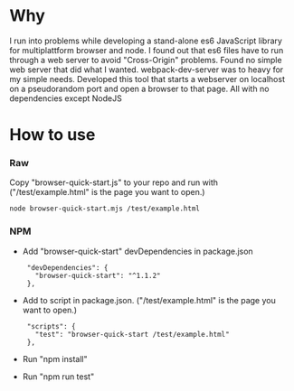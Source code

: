 # Why
I run into problems while developing a stand-alone es6 JavaScript library for multiplattform browser and node.
I found out that es6 files have to run through a web server to avoid "Cross-Origin" problems.
Found no simple web server that did what I wanted. webpack-dev-server was to heavy for my simple needs.
Developed this tool that starts a webserver on localhost on a pseudorandom port and open a browser to that page.
All with no dependencies except NodeJS

# How to use
### Raw
Copy "browser-quick-start.js" to your repo and run with ("/test/example.html" is the page you want to open.)

    node browser-quick-start.mjs /test/example.html
    
### NPM

* Add "browser-quick-start" devDependencies in package.json

       "devDependencies": {
         "browser-quick-start": "^1.1.2"
       },
  
* Add to script in package.json. ("/test/example.html" is the page you want to open.)

       "scripts": {
         "test": "browser-quick-start /test/example.html"
       },
       
* Run "npm install"
* Run "npm run test"



